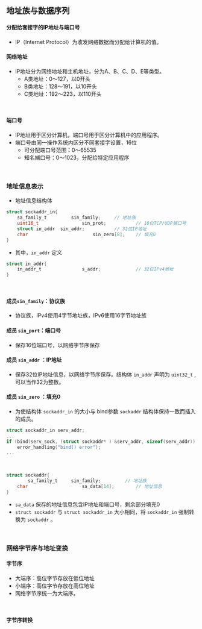 ## 地址族与数据序列

#### 分配给套接字的IP地址与端口号

- IP（Internet Protocol）为收发网络数据而分配给计算机的值。

#### 网络地址

- IP地址分为网络地址和主机地址，分为A、B、C、D、E等类型。
  - A类地址：0～127，以0开头
  - B类地址：128～191，以10开头
  - C类地址：192～223，以110开头

</br>

#### 端口号

- IP地址用于区分计算机，端口号用于区分计算机中的应用程序。
- 端口号由同一操作系统内区分不同套接字设置，16位
  - 可分配端口号范围：0～65535
  - 知名端口号：0～1023，分配给特定应用程序

</br>

### 地址信息表示

- 地址信息结构体

```C
struct sockaddr_in{
  	sa_family_t			sin_family;		// 地址族
  	uint16_t 				sin_prot;			// 16位TCP/UDP端口号
  	struct in_addr	sin_addr;			// 32位IP地址
  	char						sin_zero[8];	// 填充0
}
```

- 其中，`in_addr` 定义

```C
struct in_addr{
  	in_addr_t				s_addr;				// 32位IPv4地址
}
```

</br>

#### 成员`sin_family`：协议族

- 协议族，IPv4使用4字节地址族，IPv6使用16字节地址族

#### 成员 `sin_port`：端口号

- 保存16位端口号，以网络字节序保存

#### 成员 `sin_addr` ：IP地址

- 保存32位IP地址信息，以网络字节序保存。结构体 `in_addr` 声明为 `uint32_t` ,可以当作32为整数。

#### 成员 `sin_zero` ：填充0

- 为使结构体 `sockaddr_in` 的大小与 bind参数 `sockaddr` 结构体保持一致而插入的成员。

```C
struct sockaddr_in serv_addr;
...
if (bind(serv_sock, (struct sockaddr* ) &serv_addr, sizeof(serv_addr)) == -1)
  	error_handling("bind() error");
...
```

</br>

```C
struct sockaddr{	
		sa_family_t		sin_family;			// 地址族
  	char					sa_data[14];		// 地址信息
}
```

- `sa_data` 保存的地址信息包含IP地址和端口号，剩余部分填充0
- `struct sockaddr` 与 `struct sockaddr_in` 大小相同，将 `sockaddr_in` 强制转换为 `sockaddr` 。

<br>



### 网络字节序与地址变换

#### 字节序

- 大端序：高位字节存放在低位地址
- 小端序：高位字节存放在高位地址
- 网络字节序统一为大端序。

</br>

#### 字节序转换









































